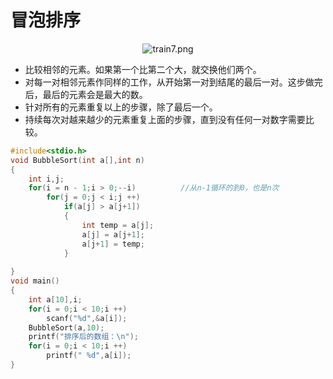 # 冒泡排序

<div align="center">

![train7.png](https://upload-images.jianshu.io/upload_images/9140378-5eb8e56677da3aa4.png?imageMogr2/auto-orient/strip%7CimageView2/2/w/350)

</div>

+ 比较相邻的元素。如果第一个比第二个大，就交换他们两个。
+ 对每一对相邻元素作同样的工作，从开始第一对到结尾的最后一对。这步做完后，最后的元素会是最大的数。
+ 针对所有的元素重复以上的步骤，除了最后一个。
+ 持续每次对越来越少的元素重复上面的步骤，直到没有任何一对数字需要比较。

```c
#include<stdio.h>
void BubbleSort(int a[],int n)
{
	int i,j;
	for(i = n - 1;i > 0;--i)          //从n-1循环的到0，也是n次
		for(j = 0;j < i;j ++)
			if(a[j] > a[j+1])
			{
				int temp = a[j];
				a[j] = a[j+1];
				a[j+1] = temp;
			}
 
}
void main()
{
	int a[10],i;
	for(i = 0;i < 10;i ++)
		scanf("%d",&a[i]);
	BubbleSort(a,10);
	printf("排序后的数组：\n");
	for(i = 0;i < 10;i ++)
		printf(" %d",a[i]);
}
```